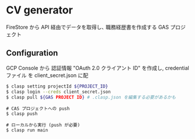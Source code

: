 # CV generator

FireStore から API 経由でデータを取得し､ 職務経歴書を作成する GAS プロジェクト

## Configuration 

GCP Console から 認証情報 "OAuth 2.0 クライアント ID" を作成し, credential ファイル を client_secret.json に配 

```sh
$ clasp setting projectId ${PROJECT_ID}
$ clasp login --creds client_secret.json
$ clasp pull ${GAS PROJECT ID} # .clasp.json を編集する必要があるかも 
```

```
# CAS プロジェクトへの push 
$ clasp push
```

```
# ローカルから実行 (push が必要)
$ clasp run main
```

